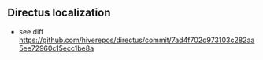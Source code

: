 ## Directus localization

- see diff https://github.com/hiverepos/directus/commit/7ad4f702d973103c282aa5ee72960c15ecc1be8a
